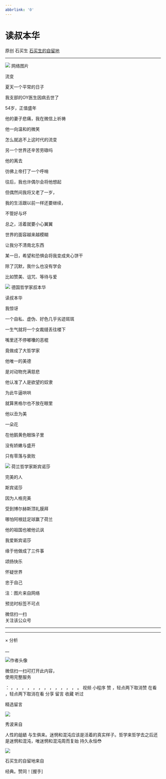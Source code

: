 ```yaml
---
abbrlink: '0'
---
```

#  读叔本华

原创  石买生  [ 石买生的自留地 ](javascript:void\(0\);)

__ _ _ _ _

![](https://mmbiz.qpic.cn/mmbiz_jpg/hVNLue76Eh9XDv3mBBqZH7kyMTEzophpT03ZwA5FZ0eiabFB39FnSIm3bT4CbDQ40uJDVkd33hks7Z7ibk5taRXw/640?wx_fmt=jpeg)
网络图片

流变

夏天一个平常的日子

我支部的OY医生因病去世了

54岁，正值盛年

他的妻子悲痛，我在微信上祈祷

他一向温和的微笑

怎么就追不上这时代的流变

另一个世界还辛苦劳碌吗

他的离去

彷佛上帝打了一个呼哨

往后，我也许偶尔会将他想起

但偶然间我将又老了一岁，

我的生活跟以前一样还要继续，

不管好与坏

总之，活着就要小心翼翼

世界的面容越来越模糊

让我分不清南北东西

某一日，希望和恐惧会将我变成夹心饼干

除了沉默，我什么也没有学会

比如赞美、诅咒、等待与爱

![](https://mmbiz.qpic.cn/mmbiz_jpg/hVNLue76Eh9XDv3mBBqZH7kyMTEzophpMNcVTcHfpiarnXaDz4Miavub04s3N7pBaiaI8e1qU6k83YibC2GyIt2Ewg/640?wx_fmt=jpeg)
德国哲学家叔本华

读叔本华

我惊讶

一个自私、虚伪、好色几乎劣迹斑斑

一生气就将一个女裁缝丢往楼下

嘴里还不停嘟囔的恶棍

竟做成了大哲学家

他唯一的美德

是对动物充满慈悲

他认准了人是欲望的奴隶

为此牛逼哄哄

就算黑格尔也不放在眼里

他以丑为美

一朵花

在他鹅黄色眼珠子里

没有娇嫩与盛开

只有零落与衰败

![](https://mmbiz.qpic.cn/mmbiz_jpg/hVNLue76Eh9XDv3mBBqZH7kyMTEzophpibs1FeWBSeiaj6yfHD9fvoZkTTN5z0SicJCy6iaXm9R0jMYe2ewQVhibBow/640?wx_fmt=jpeg)
荷兰哲学家斯宾诺莎

完美的人

斯宾诺莎

因为人格完美

受到博尔赫斯顶礼膜拜

哪怕阿根廷足球赢了荷兰

他的祖国也被他讥讽

我爱斯宾诺莎

缘于他做成了三件事

颂扬快乐

怀疑世界

忠于自己

注：图片来自网络

预览时标签不可点

微信扫一扫  
关注该公众号





****



****



×  分析

__

![作者头像](http://mmbiz.qpic.cn/mmbiz_png/hVNLue76EhibricgkQZeT964ria54dgJkqVBX9ibyvn7PmGOltlupHdVshOibeQZDSypqiaIBNKdw8cwXfXfBZkPVgVg/0?wx_fmt=png)

微信扫一扫可打开此内容，  
使用完整服务

：  ，  ，  ，  ，  ，  ，  ，  ，  ，  ，  ，  ，  。  视频  小程序  赞  ，轻点两下取消赞  在看  ，轻点两下取消在看
分享  留言  收藏  听过

精选留言

![](http://wx.qlogo.cn/mmopen/zGMQ7uVeU4UHFF6s5FIoL3BG08mXNx61xviabtXG664iaTgKbKibDTAWXnhVdufSIbcg5E8ftl1mIdEDwHq57ZxTUTG1kwlr6IN/64)

秀波来自

人性的龃龉 与生俱来。迷惘和混沌应该是活着的真实样子。哲学来哲学去之后还是迷惘和混沌，唯迷惘和混沌周而复始 持久永恒😳

![](http://wx.qlogo.cn/mmhead/Q3auHgzwzM4ELPv9zSiaIDouClt0fOcfibXKFibPXptvGvnLVF6qUCyQg/64)

石买生的自留地来自

经典。赞同！[握手]

